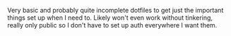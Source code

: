 Very basic and probably quite incomplete dotfiles to get just the important things set up when I need to.
Likely won't even work without tinkering, really only public so I don't have to set up auth everywhere I want them.
